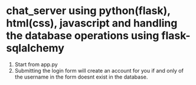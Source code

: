 # chat_server using python(flask), html(css), javascript and handling the database operations using flask-sqlalchemy

1. Start from app.py
2. Submitting the login form will create an account for you if and only of the username in the form doesnt exist in the database.
